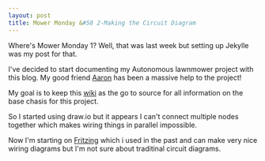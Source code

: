 ```yaml
---
layout: post
title: Mower Monday &#58 2-Making the Circuit Diagram  
---
```


Where's Mower Monday 1? Well, that was last week but setting up Jekylle was my post for that.

I've decided to start documenting my Autonomous lawnmower project with this blog. My good friend [Aaron](https://afchacks.wordpress.com/) has been a massive help to the project!

My goal is to keep this [wiki](https://github.com/kyesh/robot-mower-chassis/wiki) as the go to source for all information on the base chasis for this project.

So I started using draw.io but it appears I can't connect multiple nodes together which makes wiring things in parallel impossible.

Now I'm starting on [Fritzing](http://fritzing.org/home/) which i used in the past and can make very nice wiring diagrams but I'm not sure about traditinal circuit diagrams.


